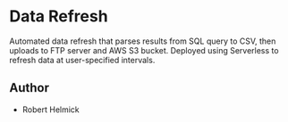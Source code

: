 # Data Refresh

Automated data refresh that parses results from SQL query to CSV, then uploads to FTP server and AWS S3 bucket. Deployed using Serverless to refresh data at user-specified intervals.

## Author

* Robert Helmick